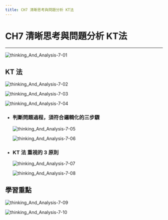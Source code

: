 ```yaml
---
title: CH7 清晰思考與問題分析 KT法
---
```


# CH7 清晰思考與問題分析 KT法
---

![thinking_And_Analysis-7-01](/docFubon/thinking_And_Analysis/thinking_And_Analysis-7-01.png)

## KT 法
  ![thinking_And_Analysis-7-02](/docFubon/thinking_And_Analysis/thinking_And_Analysis-7-02.png)

  ![thinking_And_Analysis-7-03](/docFubon/thinking_And_Analysis/thinking_And_Analysis-7-03.png)

  ![thinking_And_Analysis-7-04](/docFubon/thinking_And_Analysis/thinking_And_Analysis-7-04.png)

  - ### 判斷問題過程，須符合邏輯化的三步驟
    ![thinking_And_Analysis-7-05](/docFubon/thinking_And_Analysis/thinking_And_Analysis-7-05.png)

    ![thinking_And_Analysis-7-06](/docFubon/thinking_And_Analysis/thinking_And_Analysis-7-06.png)

  - ### KT 法 重視的 3 原則
    ![thinking_And_Analysis-7-07](/docFubon/thinking_And_Analysis/thinking_And_Analysis-7-07.png)

    ![thinking_And_Analysis-7-08](/docFubon/thinking_And_Analysis/thinking_And_Analysis-7-08.png)

## 學習重點
  ![thinking_And_Analysis-7-09](/docFubon/thinking_And_Analysis/thinking_And_Analysis-7-09.png)

  ![thinking_And_Analysis-7-10](/docFubon/thinking_And_Analysis/thinking_And_Analysis-7-10.png)